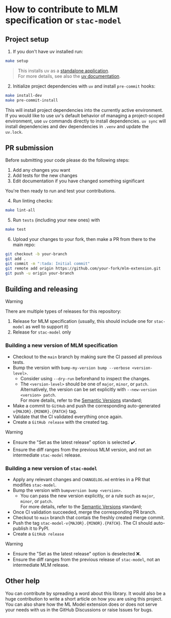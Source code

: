 # How to contribute to MLM specification or `stac-model`

## Project setup

1. If you don't have uv installed run:

```bash
make setup
```

> This installs uv as a [standalone application][uv-install]. <br>
> For more details, see also the [uv documentation][uv-docs]. <br>

2. Initialize project dependencies with `uv` and install `pre-commit` hooks:

```bash
make install-dev
make pre-commit-install
```

This will install project dependencies into the currently active environment. If you would like to
use uv's default behavior of managing a project-scoped environment, use `uv` commands directly to
install dependencies. `uv sync` will install dependencies and dev dependencies in `.venv` and update the `uv.lock`.

## PR submission

Before submitting your code please do the following steps:

1. Add any changes you want
2. Add tests for the new changes
3. Edit documentation if you have changed something significant

You're then ready to run and test your contributions.

4. Run linting checks:

```bash
make lint-all
```

5. Run `tests` (including your new ones) with

```bash
make test
```

6. Upload your changes to your fork, then make a PR from there to the main repo:

```bash
git checkout -b your-branch
git add .
git commit -m ":tada: Initial commit"
git remote add origin https://github.com/your-fork/mlm-extension.git
git push -u origin your-branch
```

## Building and releasing

<!-- lint disable no-undefined-references -->

> [!WARNING]
> There are multiple types of releases for this repository: <br>
> 1. Release for MLM specification (usually, this should include one for `stac-model` as well to support it)
> 2. Release for `stac-model` only

<!-- lint enable no-undefined-references -->

### Building a new version of MLM specification

- Checkout to the `main` branch by making sure the CI passed all previous tests.
- Bump the version with `bump-my-version bump --verbose <version-level>`.
  - Consider using `--dry-run` beforehand to inspect the changes.
  - The `<version-level>` should be one of `major`, `minor`, or `patch`. <br>
    Alternatively, the version can be set explicitly with `--new-version <version> patch`. <br>
    For more details, refer to the [Semantic Versions][semver] standard;
- Make a commit to `GitHub` and push the corresponding auto-generated `v{MAJOR}.{MINOR}.{PATCH}` tag.
- Validate that the CI validated everything once again.
- Create a `GitHub release` with the created tag.

<!-- lint disable no-undefined-references -->

> [!WARNING]
> - Ensure the "Set as the latest release" option is selected :heavy_check_mark:.
> - Ensure the diff ranges from the previous MLM version, and not an intermediate `stac-model` release.

<!-- lint enable no-undefined-references -->

### Building a new version of `stac-model`

- Apply any relevant changes and `CHANGELOG.md` entries in a PR that modifies `stac-model`.
- Bump the version with `bumpversion bump <version>`.
  - You can pass the new version explicitly, or a rule such as `major`, `minor`, or `patch`. <br>
    For more details, refer to the [Semantic Versions][semver] standard;
- Once CI validation succeeded, merge the corresponding PR branch.
- Checkout to `main` branch that contais the freshly created merge commit.
- Push the tag `stac-model-v{MAJOR}.{MINOR}.{PATCH}`. The CI should auto-publish it to PyPI.
- Create a `GitHub release`

<!-- lint disable no-undefined-references -->

> [!WARNING]
> - Ensure the "Set as the latest release" option is deselected :x:.
> - Ensure the diff ranges from the previous release of `stac-model`, not an intermediate MLM release.

<!-- lint enable no-undefined-references -->

## Other help

You can contribute by spreading a word about this library.
It would also be a huge contribution to write
a short article on how you are using this project.
You can also share how the ML Model extension does or does
not serve your needs with us in the GitHub Discussions or raise
Issues for bugs.

[uv-install]: https://docs.astral.sh/uv/getting-started/installation/
[uv-docs]: https://docs.astral.sh/uv/
[semver]: https://semver.org/
